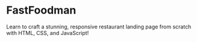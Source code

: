 # FastFoodman 
Learn to craft a stunning, responsive restaurant landing page from scratch with HTML, CSS, and JavaScript!
